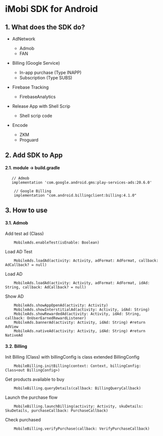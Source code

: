 # iMobi SDK for Android

## 1. What does the SDK do?

 - AdNetwork
    + Admob
    + FAN

 - Billing (Google Service)
    + In-app purchase (Type INAPP)
    + Subscription (Type SUBS)
   
 - Firebase Tracking
    + FirebaseAnalytics

 - Release App with Shell Scrip
    + Shell scrip code
   
- Encode
    + ZKM
    + Proguard


## 2. Add SDK to App

#### 2.1. module -> build.gradle
```
   // Admob
   implementation 'com.google.android.gms:play-services-ads:20.6.0'
   
    // Google Billing
    implementation "com.android.billingclient:billing:4.1.0"
```

## 3. How to use

#### 3.1. Admob
Add test ad (Class<out Application>)
```
    MobileAds.enableTest(isEnable: Boolean)
```

Load AD Test
```
    MobileAds.loadAd(activity: Activity, adFormat: AdFormat, callback: AdCallback? = null)
```

Load AD
```
    MobileAds.loadAd(activity: Activity, adFormat: AdFormat, idAd: String, callback: AdCallback? = null)
```

Show AD
```
    MobileAds.showAppOpenAd(activity: Activity)
    MobileAds.showInterstitialAd(activity: Activity, idAd: String)
    MobileAds.showRewardedAd(activity: Activity, idAd: String, callback: OnUserEarnedRewardListener)
    MobileAds.bannerAd(activity: Activity, idAd: String) #return AdView
    MobileAds.nativeAd(activity: Activity, idAd: String) #return NativeAd
```

#### 3.2. Billing
Init Billing (Class<out Application>) with billingConfig is class extended BillingConfig
```
    MobileBilling.initBilling(context: Context, billingConfig: Class<out BillingConfig>)
```

Get products available to buy
```
    MobileBilling.queryDetails(callback: BillingQueryCallback)
```

Launch the purchase flow
```
    MobileBilling.launchBilling(activity: Activity, skuDetails: SkuDetails, purchaseCallback: PurchaseCallback)
```

Check purchased
```
    MobileBilling.verifyPurchase(callback: VerifyPurchaseCallback)
```